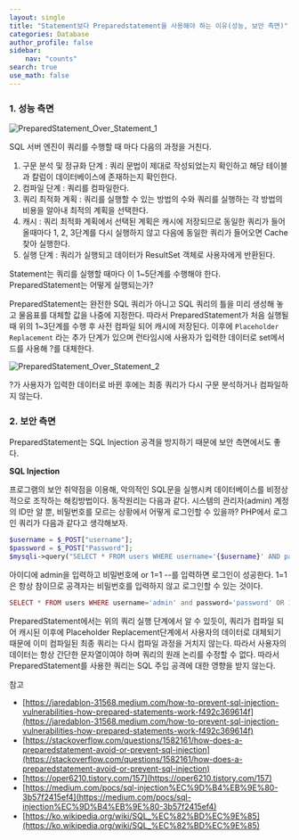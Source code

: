 ```yaml
---
layout: single
title: "Statement보다 Preparedstatement을 사용해야 하는 이유(성능, 보안 측면)"
categories: Database
author_profile: false
sidebar:
    nav: "counts"
search: true
use_math: false
---
```


### 1. 성능 측면

![PreparedStatement_Over_Statement_1]({{site.url}}/images/2021-05-31-why-preparedstatement-over-statement/images_jsj3282_post_8587157c-7cf4-47a5-acce-c8b9fab630b5_wiRZS.png)

SQL 서버 엔진이 쿼리를 수행할 때 마다 다음의 과정을 거친다.

1. 구문 분석 및 정규화 단계 : 쿼리 문법이 제대로 작성되었는지 확인하고 해당 테이블과 칼럼이 데이터베이스에 존재하는지 확인한다.
2. 컴파일 단계 : 쿼리를 컴파일한다.
3. 쿼리 최적화 계획 : 쿼리를 실행할 수 있는 방법의 수와 쿼리를 실행하는 각 방법의 비용을 알아내 최적의 계획을 선택한다.
4. 캐시 : 쿼리 최적화 계획에서 선택된 계획은 캐시에 저장되므로 동일한 쿼리가 들어올때마다 1, 2, 3단계를 다시 실행하지 않고 다음에 동일한 쿼리가 들어오면 Cache 찾아 실행한다.
5. 실행 단계 : 쿼리가 실행되고 데이터가 ResultSet 객체로 사용자에게 반환된다.

Statement는 쿼리를 실행할 때마다 이 1~5단계를 수행해야 한다. PreparedStatement는 어떻게 실행되는가?

PreparedStatement는 완전한 SQL 쿼리가 아니고 SQL 쿼리의 틀을 미리 생성해 놓고 물음표를 대체할 값을 나중에 지정한다. 따라서 PreparedStatement가 처음 실행될 때 위의 1~3단계를 수행 후 사전 컴파일 되어 캐시에 저장된다. 이후에 ```Placeholder Replacement``` 라는 추가 단계가 있으며 런타임시에 사용자가 입력한 데이터로 set메서드를 사용해 ?를 대체한다. 

![PreparedStatement_Over_Statement_2]({{site.url}}/images/2021-05-31-why-preparedstatement-over-statement/images_jsj3282_post_3744ceb3-6cd8-4646-9566-15de6144b2d2_kWnd1.png)

?가 사용자가 입력한 데이터로 바뀐 후에는 최종 쿼리가 다시 구문 분석하거나 컴파일하지 않는다. 

### 2. 보안 측면

PreparedStatement는 SQL Injection 공격을 방지하기 때문에 보안 측면에서도 좋다. 

**SQL Injection**

프로그램의 보안 취약점을 이용해, 악의적인 SQL문을 실행시켜 데이터베이스를 비정상적으로 조작하는 해킹방법이다.
동작원리는 다음과 같다. 시스템의 관리자(admin) 계정의 ID만 알 뿐, 비밀번호를 모르는 상황에서 어떻게 로그인할 수 있을까? PHP에서 로그인 쿼리가 다음과 같다고 생각해보자.

```php
$username = $_POST["username"];
$password = $_POST["Password"];
$mysqli->query("SELECT * FROM users WHERE username='{$username}' AND password='{$password}'");
```
아이디에 admin을 입력하고 비밀번호에 or 1=1 --를 입력하면 로그인이 성공한다. 1=1은 항상 참이므로 공격자는 비밀번호를 입력하지 않고 로그인할 수 있는 것이다.

```php
SELECT * FROM users WHERE username='admin' and password='password' OR 1=1 --'
```

PreparedStatement에서는 위의 쿼리 실행 단계에서 알 수 있듯이, 쿼리가 컴파일 되어 캐시된 이후에 Placeholder Replacement단계에서 사용자의 데이터로 대체되기 때문에 이미 컴파일된 최종 쿼리는 다시 컴파일 과정을 거치지 않는다. 따라서 사용자의 데이터는 항상 간단한 문자열이여야 하며 쿼리의 원래 논리를 수정할 수 없다. 따라서 PreparedStatement를 사용한 쿼리는 SQL 주입 공격에 대한 영향을 받지 않는다.

참고
- [https://jaredablon-31568.medium.com/how-to-prevent-sql-injection-vulnerabilities-how-prepared-statements-work-f492c369614f](https://jaredablon-31568.medium.com/how-to-prevent-sql-injection-vulnerabilities-how-prepared-statements-work-f492c369614f)
- [https://stackoverflow.com/questions/1582161/how-does-a-preparedstatement-avoid-or-prevent-sql-injection](https://stackoverflow.com/questions/1582161/how-does-a-preparedstatement-avoid-or-prevent-sql-injection)
- [https://oper6210.tistory.com/157](https://oper6210.tistory.com/157)
- [https://medium.com/pocs/sql-injection%EC%9D%B4%EB%9E%80-3b57f2415ef4](https://medium.com/pocs/sql-injection%EC%9D%B4%EB%9E%80-3b57f2415ef4)
- [https://ko.wikipedia.org/wiki/SQL_%EC%82%BD%EC%9E%85](https://ko.wikipedia.org/wiki/SQL_%EC%82%BD%EC%9E%85)